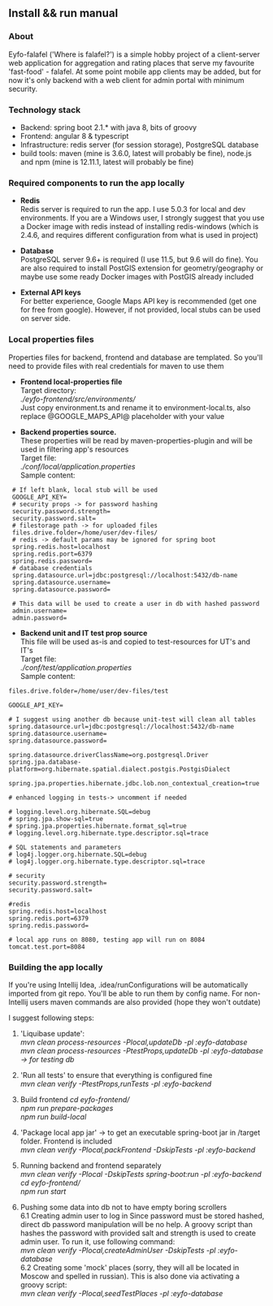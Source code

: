 ## Install && run manual

### About

Eyfo-falafel ('Where is falafel?') is a simple hobby project of a client-server web application for aggregation 
and rating places that serve my favourite 'fast-food' - falafel. At some point mobile app clients may be added, but for now it's only backend with a web
client for admin portal with minimum security.

### Technology stack
* Backend: spring boot 2.1.* with java 8, bits of groovy
* Frontend: angular 8 & typescript
* Infrastructure: redis server (for session storage), PostgreSQL database
* build tools: maven (mine is 3.6.0, latest will probably be fine), node.js and npm 
(mine is 12.11.1, latest will probably be fine)

### Required components to run the app locally
* **Redis**  
Redis server is required to run the app. I use 5.0.3 for local and dev environments. If you are a Windows user, 
I strongly suggest that you use a Docker image with redis instead of installing redis-windows (which is 2.4.6, 
and requires different configuration from what is used in project)

* **Database**  
PostgreSQL server 9.6+ is required (I use 11.5, but 9.6 will do fine). You are also required to install PostGIS 
extension for geometry/geography or maybe use some ready Docker images with PostGIS already included

* **External API keys**  
For better experience, Google Maps API key is recommended (get one for free from google). However, if not provided, 
local stubs can be used on server side.

### Local properties files

Properties files for backend, frontend and database are templated. So you'll need to provide files with 
real credentials for maven to use them

* **Frontend local-properties file**  
Target directory:  
_./eyfo-frontend/src/environments/_  
Just copy environment.ts and rename it to environment-local.ts, also replace @GOOGLE_MAPS_API@ placeholder 
with your value

* **Backend properties source.**   
These properties will be read by maven-properties-plugin and will be used in filtering app's resources  
Target file:  
_./conf/local/application.properties_  
Sample content:
```
 # If left blank, local stub will be used 
 GOOGLE_API_KEY=
 # security props -> for password hashing
 security.password.strength=
 security.password.salt=
 # filestorage path -> for uploaded files
 files.drive.folder=/home/user/dev-files/
 # redis -> default params may be ignored for spring boot
 spring.redis.host=localhost
 spring.redis.port=6379
 spring.redis.password=
 # database credentials
 spring.datasource.url=jdbc:postgresql://localhost:5432/db-name
 spring.datasource.username=
 spring.datasource.password=

 # This data will be used to create a user in db with hashed password
 admin.username=
 admin.password=
```

* **Backend unit and IT test prop source**  
This file will be used as-is and copied to test-resources for UT's and IT's  
Target file:   
_./conf/test/application.properties_  
Sample content:
```
files.drive.folder=/home/user/dev-files/test

GOOGLE_API_KEY=

# I suggest using another db because unit-test will clean all tables
spring.datasource.url=jdbc:postgresql://localhost:5432/db-name
spring.datasource.username=
spring.datasource.password=

spring.datasource.driverClassName=org.postgresql.Driver
spring.jpa.database-platform=org.hibernate.spatial.dialect.postgis.PostgisDialect

spring.jpa.properties.hibernate.jdbc.lob.non_contextual_creation=true

# enhanced logging in tests-> uncomment if needed

# logging.level.org.hibernate.SQL=debug
# spring.jpa.show-sql=true
# spring.jpa.properties.hibernate.format_sql=true
# logging.level.org.hibernate.type.descriptor.sql=trace

# SQL statements and parameters
# log4j.logger.org.hibernate.SQL=debug
# log4j.logger.org.hibernate.type.descriptor.sql=trace

# security
security.password.strength=
security.password.salt=

#redis
spring.redis.host=localhost
spring.redis.port=6379
spring.redis.password=

# local app runs on 8080, testing app will run on 8084
tomcat.test.port=8084
```

### Building the app locally

If you're using Intellij Idea, .idea/runConfigurations will be automatically imported from git repo. 
You'll be able to run them by config name. For non-Intellij users maven commands are also provided (hope they won't outdate) 

I suggest following steps:

1. 'Liquibase update':  
_mvn clean process-resources -Plocal,updateDb -pl :eyfo-database_  
_mvn clean process-resources -PtestProps,updateDb -pl :eyfo-database -> for testing db_

2. 'Run all tests' to ensure that everything is configured fine  
_mvn clean verify -PtestProps,runTests -pl :eyfo-backend_

3. Build frontend
_cd eyfo-frontend/_  
_npm run prepare-packages_  
_npm run build-local_  

4. 'Package local app jar' -> to get an executable spring-boot jar in /target folder. Frontend is included    
_mvn clean verify -Plocal,packFrontend -DskipTests -pl :eyfo-backend_

5. Running backend and frontend separately  
_mvn clean verify -Plocal -DskipTests spring-boot:run -pl :eyfo-backend_  
_cd eyfo-frontend/_   
_npm run start_

6. Pushing some data into db not to have empty boring scrollers  
    6.1 Creating admin user to log in
        Since password must be stored hashed, direct db password manipulation will be no help.
        A groovy script than hashes the password with provided salt and strength is used to 
        create admin user. To run it, use following command:  
        _mvn clean verify -Plocal,createAdminUser -DskipTests -pl :eyfo-database_  
    6.2 Creating some 'mock' places (sorry, they will all be located in Moscow 
        and spelled in russian). This is also done via activating a groovy script:  
        _mvn clean verify -Plocal,seedTestPlaces -pl :eyfo-database_

